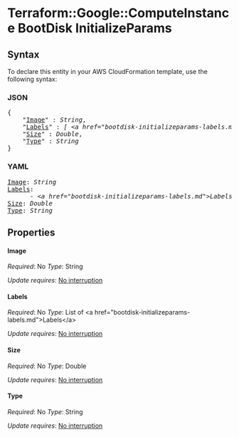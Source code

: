# Terraform::Google::ComputeInstance BootDisk InitializeParams

## Syntax

To declare this entity in your AWS CloudFormation template, use the following syntax:

### JSON

<pre>
{
    "<a href="#image" title="Image">Image</a>" : <i>String</i>,
    "<a href="#labels" title="Labels">Labels</a>" : <i>[ &lt;a href=&#34;bootdisk-initializeparams-labels.md&#34;&gt;Labels&lt;/a&gt;, ... ]</i>,
    "<a href="#size" title="Size">Size</a>" : <i>Double</i>,
    "<a href="#type" title="Type">Type</a>" : <i>String</i>
}
</pre>

### YAML

<pre>
<a href="#image" title="Image">Image</a>: <i>String</i>
<a href="#labels" title="Labels">Labels</a>: <i>
      - &lt;a href=&#34;bootdisk-initializeparams-labels.md&#34;&gt;Labels&lt;/a&gt;</i>
<a href="#size" title="Size">Size</a>: <i>Double</i>
<a href="#type" title="Type">Type</a>: <i>String</i>
</pre>

## Properties

#### Image

_Required_: No
_Type_: String

_Update requires_: [No interruption](https://docs.aws.amazon.com/AWSCloudFormation/latest/UserGuide/using-cfn-updating-stacks-update-behaviors.html#update-no-interrupt)

#### Labels

_Required_: No
_Type_: List of &lt;a href=&#34;bootdisk-initializeparams-labels.md&#34;&gt;Labels&lt;/a&gt;

_Update requires_: [No interruption](https://docs.aws.amazon.com/AWSCloudFormation/latest/UserGuide/using-cfn-updating-stacks-update-behaviors.html#update-no-interrupt)

#### Size

_Required_: No
_Type_: Double

_Update requires_: [No interruption](https://docs.aws.amazon.com/AWSCloudFormation/latest/UserGuide/using-cfn-updating-stacks-update-behaviors.html#update-no-interrupt)

#### Type

_Required_: No
_Type_: String

_Update requires_: [No interruption](https://docs.aws.amazon.com/AWSCloudFormation/latest/UserGuide/using-cfn-updating-stacks-update-behaviors.html#update-no-interrupt)


